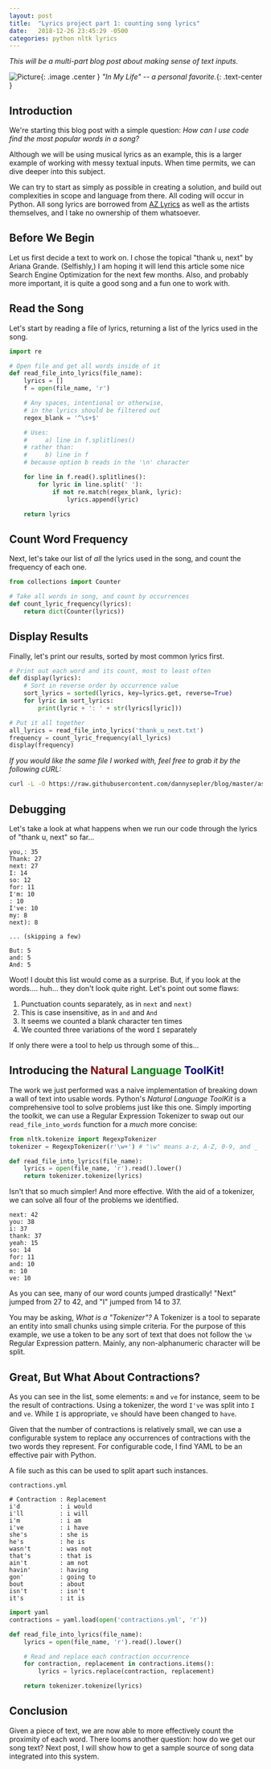 ```yaml
---
layout: post
title:  "Lyrics project part 1: counting song lyrics"
date:   2018-12-26 23:45:29 -0500
categories: python nltk lyrics
---
```


*This will be a multi-part blog post about making sense of text inputs.*

![Picture](/assets/img/in_my_life.jpg){: .image .center }
_"In My Life" -- a personal favorite._{: .text-center }

## Introduction

We're starting this blog post with a simple question: _How can I use code find the most popular words in a song?_

Although we will be using musical lyrics as an example, this is a larger example of working with messy textual inputs. When time permits, we can dive deeper into this subject.

We can try to start as simply as possible in creating a solution, and build out complexities in scope and language from there. All coding will occur in Python. All song lyrics are borrowed from [AZ Lyrics](http://azlyrics.com) as well as the artists themselves, and I take no ownership of them whatsoever.

## Before We Begin

Let us first decide a text to work on. I chose the topical "thank u, next" by Ariana Grande. (Selfishly,) I am hoping it will lend this article some nice Search Engine Optimization for the next few months. Also, and probably more important, it is quite a good song and a fun one to work with.

## Read the Song

Let's start by reading a file of lyrics, returning a list of the lyrics used in the song.

```python
import re

# Open file and get all words inside of it
def read_file_into_lyrics(file_name):
	lyrics = []
	f = open(file_name, 'r')

	# Any spaces, intentional or otherwise,
	# in the lyrics should be filtered out
	regex_blank = '^\s+$'

	# Uses:
	#     a) line in f.splitlines()
	# rather than:
	#     b) line in f
	# because option b reads in the '\n' character

	for line in f.read().splitlines():
		for lyric in line.split(' '):
			if not re.match(regex_blank, lyric):
				lyrics.append(lyric)

	return lyrics
```

## Count Word Frequency

Next, let's take our list of _all_ the lyrics used in the song, and count the frequency of each one.

```python
from collections import Counter

# Take all words in song, and count by occurrences
def count_lyric_frequency(lyrics):
	return dict(Counter(lyrics))
```

## Display Results

Finally, let's print our results, sorted by most common lyrics first.

```python
# Print out each word and its count, most to least often
def display(lyrics):
	# Sort in reverse order by occurrence value
	sort_lyrics = sorted(lyrics, key=lyrics.get, reverse=True)
	for lyric in sort_lyrics:
		print(lyric + ': ' + str(lyrics[lyric]))

# Put it all together
all_lyrics = read_file_into_lyrics('thank_u_next.txt')
frequency = count_lyric_frequency(all_lyrics)
display(frequency)
```

_If you would like the same file I worked with, feel free to grab it by the following cURL:_

```bash
curl -L -O https://raw.githubusercontent.com/dannysepler/blog/master/assets/data/thank_u_next.txt
```

## Debugging

Let's take a look at what happens when we run our code through the lyrics of "thank u, next" so far...

```
you,: 35
Thank: 27
next: 27
I: 14
so: 12
for: 11
I'm: 10
: 10
I've: 10
my: 8
next): 8

... (skipping a few)

But: 5
and: 5
And: 5
```

Woot! I doubt this list would come as a surprise. But, if you look at the words.... huh... they don't look quite right. Let's point out some flaws:

1. Punctuation counts separately, as in `next` and `next)`
2. This is case insensitive, as in `and` and `And`
3. It seems we counted a blank character ten times
4. We counted three variations of the word `I` separately

If only there were a tool to help us through some of this...

## Introducing the <span class="darkred">Natural</span> <span class="green">Language</span> <span class="navy">ToolKit</span>!

The work we just performed was a naive implementation of breaking down a wall of text into usable words. Python's _Natural Language ToolKit_ is a comprehensive tool to solve problems just like this one. Simply importing the toolkit, we can use a Regular Expression Tokenizer to swap out our `read_file_into_words` function for a _much_ more concise:

```python
from nltk.tokenize import RegexpTokenizer
tokenizer = RegexpTokenizer(r'\w+') # "\w" means a-z, A-Z, 0-9, and _

def read_file_into_lyrics(file_name):
	lyrics = open(file_name, 'r').read().lower()
	return tokenizer.tokenize(lyrics)
```

Isn't that so much simpler! And more effective. With the aid of a tokenizer, we can solve all four of the problems we identified.

```
next: 42
you: 38
i: 37
thank: 37
yeah: 15
so: 14
for: 11
and: 10
m: 10
ve: 10
```

As you can see, many of our word counts jumped drastically! "Next" jumped from 27 to 42, and "I" jumped from 14 to 37.

You may be asking, _What is a "Tokenizer"?_ A Tokenizer is a tool to separate an entity into small chunks using simple criteria. For the purpose of this example, we use a token to be any sort of text that does not follow the `\w` Regular Expression pattern. Mainly, any non-alphanumeric character will be split.

## Great, But What About Contractions?

As you can see in the list, some elements: `m` and `ve` for instance, seem to be the result of contractions. Using a tokenizer, the word `I've` was split into `I` and `ve`. While `I` is appropriate, `ve` should have been changed to `have`.

Given that the number of contractions is relatively small, we can use a configurable system to replace any occurrences of contractions with the two words they represent. For configurable code, I find YAML to be an effective pair with Python.

A file such as this can be used to split apart such instances.

`contractions.yml`

```
# Contraction : Replacement
i'd           : i would
i'll          : i will
i'm           : i am
i've          : i have
she's         : she is
he's          : he is
wasn't        : was not
that's        : that is
ain't         : am not
havin'        : having
gon'          : going to
bout          : about
isn't         : isn't
it's          : it is
```

```python
import yaml
contractions = yaml.load(open('contractions.yml', 'r'))

def read_file_into_lyrics(file_name):
	lyrics = open(file_name, 'r').read().lower()

	# Read and replace each contraction occurrence
	for contraction, replacement in contractions.items():
		lyrics = lyrics.replace(contraction, replacement)

	return tokenizer.tokenize(lyrics)
```

## Conclusion

Given a piece of text, we are now able to more effectively count the proximity of each word. There looms another question: how do we get our song text? Next post, I will show how to get a sample source of song data integrated into this system.

<style>
	.text-center {
		display: block;
		text-align: center;
	}

	.darkred { color: darkred; }
	.green   { color: green;   }
	.navy    { color: navy;    }

	.center {
		display: block;
		margin: 0 auto;
	}

	.image {
		width: 50%;
		min-width: 300px;
		padding:1px;
		background-color: grey;
		border:1px solid #021a40;
	}
</style>